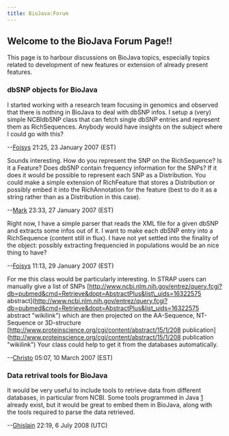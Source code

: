 ```yaml
---
title: BioJava:Forum
---
```


Welcome to the BioJava Forum Page!!
-----------------------------------

This page is to harbour discussions on BioJava topics, especially topics
related to development of new features or extension of already present
features.

### dbSNP objects for BioJava

I started working with a research team focusing in genomics and observed
that there is nothing in BioJava to deal with dbSNP infos. I setup a
(very) simple NCBIdbSNP class that can fetch single dbSNP entries and
represent them as RichSequences. Anybody would have insights on the
subject where I could go with this?

--[Foisys](User:Foisys "wikilink") 21:25, 23 January 2007 (EST)

Sounds interesting. How do you represent the SNP on the RichSequence? Is
it a Feature? Does dbSNP contain frequency information for the SNPs? If
it does it would be possible to represent each SNP as a Distribution.
You could make a simple extension of RichFeature that stores a
Distribution or possibly embed it into the RichAnnotation for the
feature (best to do it as a string rather than as a Distribution in this
case).

--[Mark](User:Mark "wikilink") 23:33, 27 January 2007 (EST)

Right now, I have a simple parser that reads the XML file for a given
dbSNP and extracts some infos out of it. I want to make each dbSNP entry
into a RichSequence (content still in flux). I have not yet settled into
the finality of the object: possibly extracting frequencied in
populations would be an nice thing to have?

--[Foisys](User:Foisys "wikilink") 11:13, 29 January 2007 (EST)

For me this class would be particularly interesting. In STRAP users can
manually give a list of SNPs
[http://www.ncbi.nlm.nih.gov/entrez/query.fcgi?db=pubmed&cmd=Retrieve&dopt=AbstractPlus&list\_uids=16322575
abstract](http://www.ncbi.nlm.nih.gov/entrez/query.fcgi?db=pubmed&cmd=Retrieve&dopt=AbstractPlus&list_uids=16322575 abstract "wikilink")
which are then projected on the AA-Sequence, NT-Sequence or 3D-structure
[http://www.proteinscience.org/cgi/content/abstract/15/1/208
publication](http://www.proteinscience.org/cgi/content/abstract/15/1/208 publication "wikilink")
Your class could help to get it from the databases automatically.

--[Christo](User:Christo "wikilink") 05:07, 10 March 2007 (EST)

### Data retrival tools for BioJava

It would be very useful to include tools to retrieve data from different
databases, in particular from NCBI. Some tools programmed in Java
[1](http://eutils.ncbi.nlm.nih.gov/entrez/query/static/esoap_java_help.html)
already exist, but it would be great to embed them in BioJava, along
with the tools required to parse the data retrieved.

--[Ghislain](User:Gbonamy "wikilink") 22:19, 6 July 2008 (UTC)
